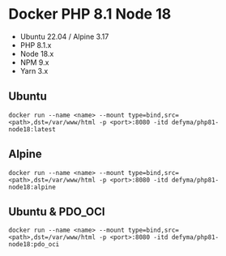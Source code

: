 # Docker PHP 8.1 Node 18

- Ubuntu 22.04 / Alpine 3.17
- PHP 8.1.x
- Node 18.x
- NPM 9.x
- Yarn 3.x

## Ubuntu
``
docker run --name <name> --mount type=bind,src=<path>,dst=/var/www/html -p <port>:8080 -itd defyma/php81-node18:latest
``

## Alpine
``
docker run --name <name> --mount type=bind,src=<path>,dst=/var/www/html -p <port>:8080 -itd defyma/php81-node18:alpine
``

## Ubuntu & PDO_OCI
``
docker run --name <name> --mount type=bind,src=<path>,dst=/var/www/html -p <port>:8080 -itd defyma/php81-node18:pdo_oci
``
